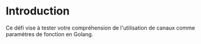 # Introduction

Ce défi vise à tester votre compréhension de l'utilisation de canaux comme paramètres de fonction en Golang.
